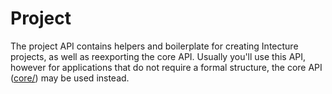 # Project

The project API contains helpers and boilerplate for creating Intecture projects, as well as reexporting the core API. Usually you'll use this API, however for applications that do not require a formal structure, the core API ([core/](../core/)) may be used instead.
